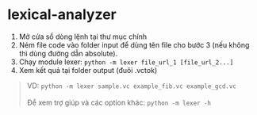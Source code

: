 # lexical-analyzer
1. Mở cửa sổ dòng lệnh tại thư mục chính
2. Ném file code vào folder input để dùng tên file cho bước 3 (nếu không thì dùng đường dẫn absolute).
3. Chạy module lexer: `python -m lexer file_url_1 [file_url_2...]`
4. Xem kết quả tại folder output (đuôi .vctok)
> VD: `python -m lexer sample.vc example_fib.vc example_gcd.vc`<br><br>
> Để xem trợ giúp và các option khác: `python -m lexer -h`
